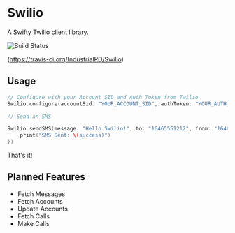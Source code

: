 # Swilio
A Swifty Twilio client library.


![Build Status](https://travis-ci.org/IndustrialRD/Swilio.svg?branch=master)

(https://travis-ci.org/IndustrialRD/Swilio)

## Usage

```swift
// Configure with your Account SID and Auth Token from Twilio
Swilio.configure(accountSid: "YOUR_ACCOUNT_SID", authToken: "YOUR_AUTH_TOKEN")

// Send an SMS

Swilio.sendSMS(message: "Hello Swilio!", to: "16465551212", from: "16465551234", callback: { (success) in
    print("SMS Sent: \(success)")
})

```

That's it! 

## Planned Features

- Fetch Messages
- Fetch Accounts
- Update Accounts
- Fetch Calls 
- Make Calls
